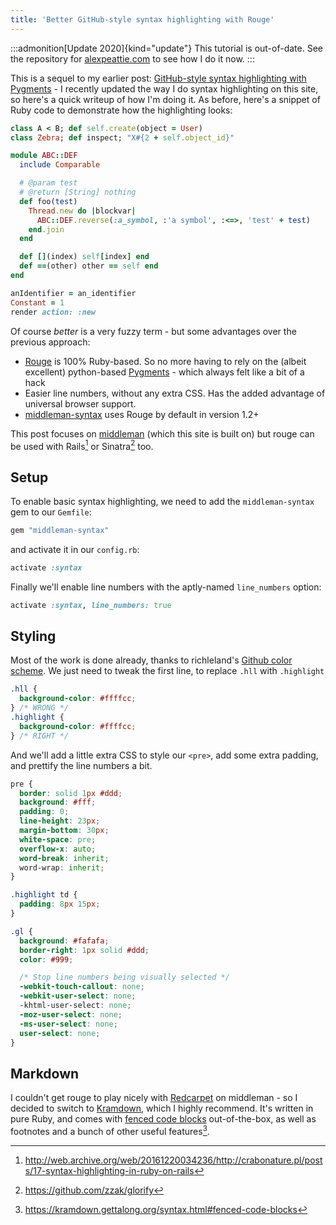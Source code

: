 ```yaml
---
title: 'Better GitHub-style syntax highlighting with Rouge'
---
```


:::admonition[Update 2020]{kind="update"}
This tutorial is out-of-date. See the repository for [alexpeattie.com](https://github.com/alexpeattie/alexpeattie.com) to see how I do it now.
:::

<!-- excerpt -->

This is a sequel to my earlier post: [GitHub-style syntax highlighting with Pygments](/blog/github-style-syntax-highlighting-with-pygments/) - I recently updated the way I do syntax highlighting on this site, so here's a quick writeup of how I'm doing it. As before, here's a snippet of Ruby code to demonstrate how the highlighting looks:

```ruby
class A < B; def self.create(object = User)
class Zebra; def inspect; "X#{2 + self.object_id}"

module ABC::DEF
  include Comparable

  # @param test
  # @return [String] nothing
  def foo(test)
    Thread.new do |blockvar|
      ABC::DEF.reverse(:a_symbol, :'a symbol', :<=>, 'test' + test)
    end.join
  end

  def [](index) self[index] end
  def ==(other) other == self end
end

anIdentifier = an_identifier
Constant = 1
render action: :new
```

Of course _better_ is a very fuzzy term - but some advantages over the previous approach:

- [Rouge](https://github.com/jayferd/rouge) is 100% Ruby-based. So no more having to rely on the (albeit excellent) python-based [Pygments](https://pygments.org/) - which always felt like a bit of a hack
- Easier line numbers, without any extra CSS. Has the added advantage of universal browser support.
- [middleman-syntax](https://github.com/middleman/middleman-syntax) uses Rouge by default in version 1.2+

This post focuses on [middleman](http://middlemanapp.com/) (which this site is built on) but rouge can be used with Rails[^1] or Sinatra[^2] too.

## Setup

To enable basic syntax highlighting, we need to add the `middleman-syntax` gem to our `Gemfile`:

```ruby
gem "middleman-syntax"
```

and activate it in our `config.rb`:

```ruby
activate :syntax
```

Finally we'll enable line numbers with the aptly-named `line_numbers` option:

```ruby
activate :syntax, line_numbers: true
```

## Styling

Most of the work is done already, thanks to richleland's [Github color scheme](https://github.com/richleland/pygments-css/blob/146708f9003299106baf05987abf393eae4424fc/github.css). We just need to tweak the first line, to replace `.hll` with `.highlight`

```css
.hll {
  background-color: #ffffcc;
} /* WRONG */
.highlight {
  background-color: #ffffcc;
} /* RIGHT */
```

And we'll add a little extra CSS to style our `<pre>`, add some extra padding, and prettify the line numbers a bit.

```css
pre {
  border: solid 1px #ddd;
  background: #fff;
  padding: 0;
  line-height: 23px;
  margin-bottom: 30px;
  white-space: pre;
  overflow-x: auto;
  word-break: inherit;
  word-wrap: inherit;
}

.highlight td {
  padding: 8px 15px;
}

.gl {
  background: #fafafa;
  border-right: 1px solid #ddd;
  color: #999;

  /* Stop line numbers being visually selected */
  -webkit-touch-callout: none;
  -webkit-user-select: none;
  -khtml-user-select: none;
  -moz-user-select: none;
  -ms-user-select: none;
  user-select: none;
}
```

## Markdown

I couldn't get rouge to play nicely with [Redcarpet](https://github.com/vmg/redcarpet) on middleman - so I decided to switch to [Kramdown](https://github.com/gettalong/kramdown), which I highly recommend. It's written in pure Ruby, and comes with [fenced code blocks](https://kramdown.gettalong.org/syntax.html#fenced-code-blocks) out-of-the-box, as well as footnotes and a bunch of other useful features[^3].

[^1]: <http://web.archive.org/web/20161220034236/http://crabonature.pl/posts/17-syntax-highlighting-in-ruby-on-rails>
[^2]: <https://github.com/zzak/glorify>
[^3]: <https://kramdown.gettalong.org/syntax.html#fenced-code-blocks>
